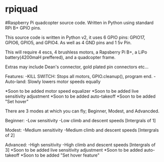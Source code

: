 # rpiquad
#Raspberry Pi quadcopter source code. Written in Python using standard RPi B+ GPIO pins.

This source code is written in Python v2, it uses 6 GPIO pins: GPIO17, GPIO6, GPIO5, and GPIO4. As well as 4 GND pins and 1 5v Pin.

This will require 4 escs, 4 brushless motors, a Rapsberry Pi B+, a LiPo battery(4200maH preffered), and a quadcopter frame.

Extras may include Dean's connector, gold plated pin connectors etc...

Features:
  -KILL SWITCH: Stops all motors, GPIO.cleanup(), program end.
  -Auto-land: Slowly lowers motor speeds equally
  
  *Soon to be added motor speed equalizer
  *Soon to be added live sensitivity adjustment
  *Soon to be added auto-takeoff
  *Soon to be added "Set hover"

There are 3 modes at which you can fly; Beginner, Modest, and Advancded.

Beginner:
  -Low sensitivity
  -Low climb and descent speeds [Intergrals of 1]
  
Modest:
  -Medium sensitivity
  -Medium climb and descent speeds [Intergrals of 2]
  
Advanced:
  -High sensitivity
  -High climb and descent speeds [Intergrals of 3]
  *Soon to be added live sensitivity adjustment
  *Soon to be added auto-takeoff
  *Soon to be added "Set hover feature"
